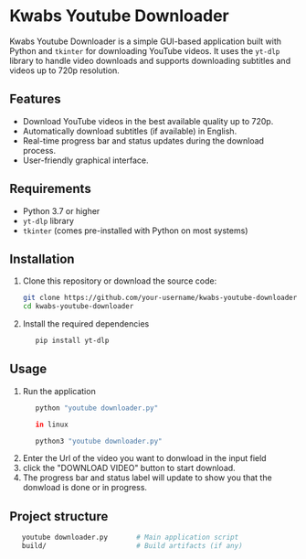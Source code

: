 # Kwabs Youtube Downloader

Kwabs Youtube Downloader is a simple GUI-based application built with Python and `tkinter` for downloading YouTube videos. It uses the `yt-dlp` library to handle video downloads and supports downloading subtitles and videos up to 720p resolution.

## Features

- Download YouTube videos in the best available quality up to 720p.
- Automatically download subtitles (if available) in English.
- Real-time progress bar and status updates during the download process.
- User-friendly graphical interface.

## Requirements

- Python 3.7 or higher
- `yt-dlp` library
- `tkinter` (comes pre-installed with Python on most systems)

## Installation

1. Clone this repository or download the source code:
   ```bash
   git clone https://github.com/your-username/kwabs-youtube-downloader.git
   cd kwabs-youtube-downloader
2. Install the required dependencies
   ```bash
      pip install yt-dlp

## Usage

1. Run the application
   ```bash
      python "youtube downloader.py"

      in linux

      python3 "youtube downloader.py"
2. Enter the Url of the video you want to donwload in the input field
3. click the "DOWNLOAD VIDEO" button to start download.
4. The progress bar and status label will update to show you that the donwload is done or in    progress.

## Project structure
```bash
   youtube downloader.py       # Main application script
   build/                      # Build artifacts (if any)
      
      
   

  
